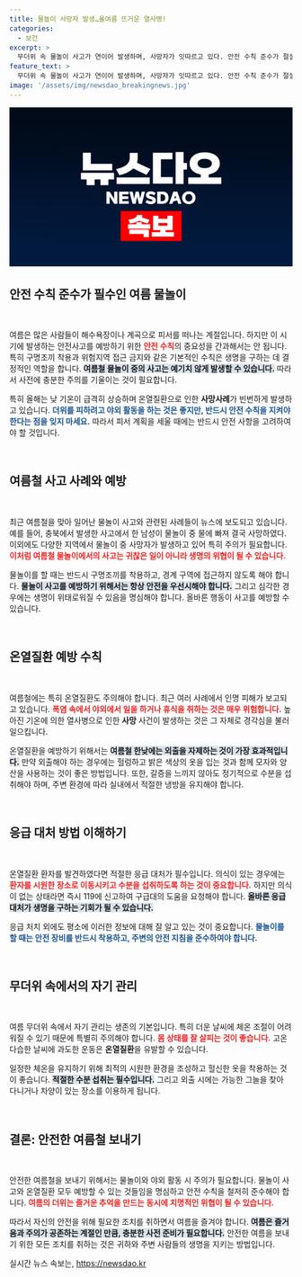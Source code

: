 ```yaml
---
title: 물놀이 사망자 발생…올여름 뜨거운 열사병!
categories:
  - 보건
excerpt: >
  무더위 속 물놀이 사고가 연이어 발생하며, 사망자가 잇따르고 있다. 안전 수칙 준수가 절실하며, 야외 활동 자제를 권장한다. 온열질환 예방을 위한 필수 지침을 반드시 확인하자!
feature_text: >
  무더위 속 물놀이 사고가 연이어 발생하며, 사망자가 잇따르고 있다. 안전 수칙 준수가 절실하며, 야외 활동 자제를 권장한다. 온열질환 예방을 위한 필수 지침을 반드시 확인하자!
image: '/assets/img/newsdao_breakingnews.jpg'
---
```


<p><img src="/assets/img/newsdao_breakingnews.jpg" alt="ranknews 속보" /></p>

<h2 data-ke-size="size26">안전 수칙 준수가 필수인 여름 물놀이</h2>

<p data-ke-size="size16">&nbsp;</p>

<p>여름은 많은 사람들이 해수욕장이나 계곡으로 피서를 떠나는 계절입니다. 하지만 이 시기에 발생하는 안전사고를 예방하기 위한 <b><span style="color: #ee2323;">안전 수칙</span></b>의 중요성을 간과해서는 안 됩니다. 특히 구명조끼 착용과 위험지역 접근 금지와 같은 기본적인 수칙은 생명을 구하는 데 결정적인 역할을 합니다. <b><span style="background-color: #21538527;">여름철 물놀이 중의 사고는 예기치 않게 발생할 수 있습니다.</span></b> 따라서 사전에 충분한 주의를 기울이는 것이 필요합니다.</p>

<p>특히 올해는 낮 기온이 급격히 상승하며 온열질환으로 인한 <b>사망사례</b>가 빈번하게 발생하고 있습니다. <b><span style="color: #1a5490;">더위를 피하려고 야외 활동을 하는 것은 좋지만, 반드시 안전 수칙을 지켜야 한다는 점을 잊지 마세요.</span></b> 따라서 피서 계획을 세울 때에는 반드시 안전 사항을 고려하여야 할 것입니다. </p>

<p data-ke-size="size16">&nbsp;</p>

<h2 data-ke-size="size26">여름철 사고 사례와 예방</h2>

<p data-ke-size="size16">&nbsp;</p>

<p>최근 여름철을 맞아 일어난 물놀이 사고와 관련된 사례들이 뉴스에 보도되고 있습니다. 예를 들어, 충북에서 발생한 사고에서 한 남성이 물놀이 중 물에 빠져 결국 사망하였다. 이외에도 다양한 지역에서 물놀이 중 사망자가 발생하고 있어 특히 주의가 필요합니다. <b><span style="color: #ee2323;">이처럼 여름철 물놀이에서의 사고는 귀찮은 일이 아니라 생명의 위협이 될 수 있습니다.</span></b> </p>

<p>물놀이를 할 때는 반드시 구명조끼를 착용하고, 경계 구역에 접근하지 않도록 해야 합니다. <b><span style="background-color: #21538527;">물놀이 사고를 예방하기 위해서는 항상 안전을 우선시해야 합니다.</span></b> 그리고 심각한 경우에는 생명이 위태로워질 수 있음을 명심해야 합니다. 올바른 행동이 사고를 예방할 수 있습니다.</p>

<p data-ke-size="size16">&nbsp;</p>

<h2 data-ke-size="size26">온열질환 예방 수칙</h2>

<p data-ke-size="size16">&nbsp;</p>

<p>여름철에는 특히 온열질환도 주의해야 합니다. 최근 여러 사례에서 인명 피해가 보고되고 있습니다. <b><span style="color: #ee2323;">폭염 속에서 야외에서 일을 하거나 휴식을 취하는 것은 매우 위험합니다.</span></b>  높아진 기온에 의한 열사병으로 인한 <b>사망</b> 사건이 발생하는 것은 그 자체로 경각심을 불러일으킵니다.</p>

<p>온열질환을 예방하기 위해서는 <b><span style="background-color: #21538527;">여름철 한낮에는 외출을 자제하는 것이 가장 효과적입니다.</span></b> 만약 외출해야 하는 경우에는 헐렁하고 밝은 색상의 옷을 입는 것과 함께 모자와 양산을 사용하는 것이 좋은 방법입니다. 또한, 갈증을 느끼지 않아도 정기적으로 수분을 섭취해야 하며, 주변 환경에 따라 실내에서 적절한 냉방을 유지해야 합니다. </p>

<p data-ke-size="size16">&nbsp;</p>

<h2 data-ke-size="size26">응급 대처 방법 이해하기</h2>

<p data-ke-size="size16">&nbsp;</p>

<p>온열질환 환자를 발견하였다면 적절한 응급 대처가 필수입니다. 의식이 있는 경우에는 <b><span style="color: #ee2323;">환자를 시원한 장소로 이동시키고 수분을 섭취하도록 하는 것이 중요합니다.</span></b> 하지만 의식이 없는 상태라면 즉시 119에 신고하여 구급대의 도움을 요청해야 합니다. <b><span style="background-color: #21538527;">올바른 응급 대처가 생명을 구하는 기회가 될 수 있습니다.</span></b> </p>

<p>응급 처치 외에도 평소에 이러한 정보에 대해 잘 알고 있는 것이 중요합니다. <b><span style="color: #1a5490;">물놀이를 할 때는 안전 장비를 반드시 착용하고, 주변의 안전 지침을 준수하여야 합니다.</span></b> </p>

<p data-ke-size="size16">&nbsp;</p>

<h2 data-ke-size="size26">무더위 속에서의 자기 관리</h2>

<p data-ke-size="size16">&nbsp;</p>

<p>여름 무더위 속에서 자기 관리는 생존의 기본입니다. 특히 더운 날씨에 체온 조절이 어려워질 수 있기 때문에 특별히 주의해야 합니다. <b><span style="color: #ee2323;">몸 상태를 잘 살피는 것이 좋습니다.</span></b>  고온다습한 날씨에 과도한 운동은 <b>온열질환</b>을 유발할 수 있습니다. </p>

<p>일정한 체온을 유지하기 위해 최적의 시원한 환경을 조성하고 헐신한 옷을 착용하는 것이 좋습니다. <b><span style="background-color: #21538527;">적절한 수분 섭취는 필수입니다.</span></b> 그리고 외출 시에는 가능한 그늘을 찾아 다니거나 차양이 있는 장소를 이용하게 됩니다. </p>

<p data-ke-size="size16">&nbsp;</p>

<h2 data-ke-size="size26">결론: 안전한 여름철 보내기</h2>

<p data-ke-size="size16">&nbsp;</p>

<p>안전한 여름철을 보내기 위해서는 물놀이와 야외 활동 시 주의가 필요합니다. 물놀이 사고와 온열질환 모두 예방할 수 있는 것들임을 명심하고 안전 수칙을 철저히 준수해야 합니다. <b><span style="color: #ee2323;">여름의 더위는 즐거운 추억을 만드는 동시에 치명적인 위협이 될 수 있습니다.</span></b> </p>

<p>따라서 자신의 안전을 위해 필요한 조치를 취하면서 여름을 즐겨야 합니다. <b><span style="background-color: #21538527;">여름은 즐거움과 주의가 공존하는 계절인 만큼, 충분한 사전 준비가 필요합니다.</span></b>  안전한 여름을 보내기 위한 모든 조치를 취하는 것은 귀하와 주변 사람들의 생명을 지키는 방법입니다.</p>
실시간 뉴스 속보는, <a href="https://newsdao.kr" rel="dofollow">https://newsdao.kr</a>


